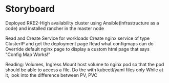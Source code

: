 # Storyboard

Deployed RKE2-High availability cluster using Ansible(Infrastructure as a code) and installed rancher in the master node
 
Read and Create Service for workloads
Create nginx service of type ClusterIP and get the deployment page
Read what configmaps can do
Override default nginx page to display a custom html page that says "Config Map Works!"

Reading: Volumes, Ingress
Mount host volume to nginx pod so that the pod should be able to access a file.
Do the with kubectl/yaml files only
While at it, look into the difference between PV, PVC
